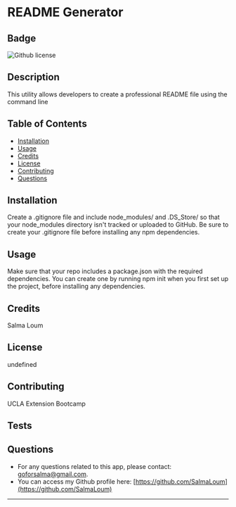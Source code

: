
# README Generator

## Badge 
![Github license](https://img.shields.io/static/v1?label=License&message=MIT&color=informational)

## Description
This utility allows developers to create a professional README file using the command line

## Table of Contents
* [Installation](#installation)
* [Usage](#usage)
* [Credits](#credits)
* [License](#license)
* [Contributing](#contributing)
* [Questions](#questions)

## Installation
Create a .gitignore file and include node_modules/ and .DS_Store/ so that your node_modules directory isn't tracked or uploaded to GitHub. Be sure to create your .gitignore file before installing any npm dependencies.

## Usage
Make sure that your repo includes a package.json with the required dependencies. You can create one by running npm init when you first set up the project, before installing any dependencies.

## Credits
Salma Loum

## License
undefined

## Contributing
UCLA Extension Bootcamp

## Tests

## Questions
- For any questions related to this app, please contact: goforsalma@gmail.com. 
- You can access my Github profile here: [https://github.com/SalmaLoum](https://github.com/SalmaLoum)
----
		